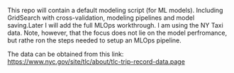 This repo will contain a default modeling script (for ML models). Including GridSearch with cross-validation, modeling pipelines and model saving.Later I will add the full MLOps workthrough.
I am using the NY Taxi data. Note, however, that the focus does not lie on the model perfromance, but rathe ron the steps needed to setup an MLOps pipeline.

The data can be obtained from this link: https://www.nyc.gov/site/tlc/about/tlc-trip-record-data.page
